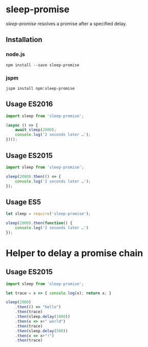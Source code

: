 # sleep-promise
*sleep-promise* resolves a promise after a specified delay.

## Installation
### node.js
    npm install --save sleep-promise

### jspm
    jspm install npm:sleep-promise

## Usage ES2016
```javascript
import sleep from 'sleep-promise';

(async () => {
    await sleep(2000);
    console.log('2 seconds later …');
})();
```

## Usage ES2015
```javascript
import sleep from 'sleep-promise';

sleep(2000).then(() => {
    console.log('2 seconds later …');
});
```

## Usage ES5
```javascript
let sleep = require('sleep-promise');

sleep(2000).then(function() {
    console.log('2 seconds later …')
});
```
# Helper to delay a promise chain

## Usage ES2015
```javascript
import sleep from 'sleep-promise';

let trace = x => { console.log(x); return x; }

sleep(2000)
    .then(() => "hello")
    .then(trace)
    .then(sleep.delay(1000))
    .then(x => x+" world")
    .then(trace)
    .then(sleep.delay(500))
    .then(x => x+"!")
    .then(trace)
```
